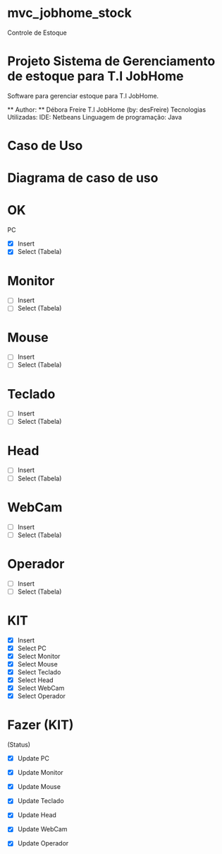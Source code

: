 # mvc_jobhome_stock

Controle de Estoque
# Projeto Sistema de Gerenciamento de estoque para T.I JobHome

Software para gerenciar estoque para T.I JobHome.

** Author: ** Débora Freire T.I JobHome (by: desFreire)
Tecnologias Utilizadas:
    IDE: Netbeans
    Linguagem de programação: Java
# Caso de Uso 
# Diagrama de caso de uso
# OK
PC
- [x]  Insert 
- [x]  Select (Tabela)
# Monitor 
- [ ] Insert
- [ ] Select (Tabela)
# Mouse 
- [ ] Insert
- [ ] Select (Tabela)
# Teclado
- [ ] Insert
- [ ] Select (Tabela)
# Head 
- [ ] Insert
- [ ] Select (Tabela)
# WebCam
- [ ] Insert
- [ ] Select (Tabela)
# Operador 
- [ ] Insert
- [ ] Select (Tabela)
# KIT 
- [x] Insert 
- [x] Select PC
- [x] Select Monitor
- [x] Select Mouse
- [x] Select Teclado
- [x] Select Head
- [x] Select WebCam
- [x] Select Operador
# Fazer (KIT)
(Status)
- [x] Update PC
- [x] Update Monitor
- [x] Update Mouse 
- [x] Update Teclado
- [x] Update Head
- [x] Update WebCam
- [x] Update Operador
 
